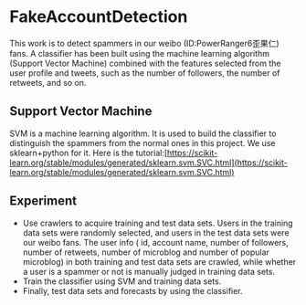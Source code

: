 # FakeAccountDetection
This work is to detect spammers in our weibo (ID:PowerRanger6歪果仁) fans. A classifier has been built using the machine learning algorithm (Support Vector Machine) combined with the features selected from the user profile and tweets, such as the number of followers, the number of retweets, and so on. 

## Support Vector Machine
SVM is a machine learning algorithm. It is used to build the classifier to distinguish the spammers from the normal ones in this project. We use sklearn+python for it. 
Here is the tutorial:[https://scikit-learn.org/stable/modules/generated/sklearn.svm.SVC.html](https://scikit-learn.org/stable/modules/generated/sklearn.svm.SVC.html)

## Experiment

* Use crawlers to acquire training and test data sets. Users in the training data sets were randomly selected, and users in the test data sets were our weibo fans. The user info ( id, account name, number of followers, number of retweets, number of microblog and number of popular microblog) in both training and test data sets are crawled, while whether a user is a spammer or not is manually judged in training data sets.
* Train the classifier using SVM and training data sets.
* Finally, test data sets and forecasts by using the classifier. 
